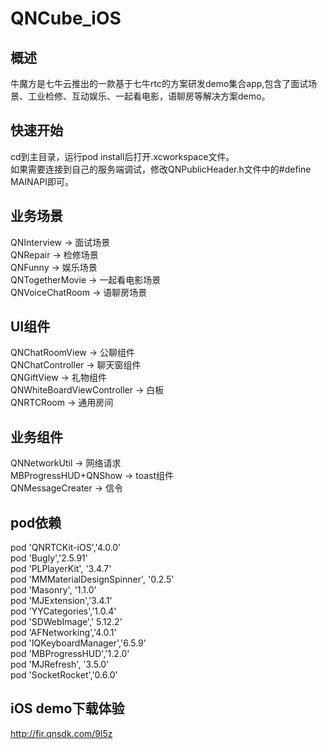 # QNCube_iOS

## 概述
  牛魔方是七牛云推出的一款基于七牛rtc的方案研发demo集合app,包含了面试场景、工业检修、互动娱乐、一起看电影，语聊房等解决方案demo。
  
  
## 快速开始
  cd到主目录，运行pod install后打开.xcworkspace文件。<br />
  如果需要连接到自己的服务端调试，修改QNPublicHeader.h文件中的#define MAINAPI即可。
  
##  业务场景

  QNInterview ->        面试场景<br />
  QNRepair     ->        检修场景<br />
  QNFunny   ->           娱乐场景<br />
  QNTogetherMovie   ->   一起看电影场景<br />
  QNVoiceChatRoom    ->  语聊房场景<br />
  
## UI组件

  QNChatRoomView       ->         公聊组件<br />
  QNChatController      ->        聊天窗组件<br />
  QNGiftView                ->    礼物组件<br />
  QNWhiteBoardViewController  ->  白板<br />
  QNRTCRoom        ->             通用房间<br />
  
## 业务组件

  QNNetworkUtil        ->   网络请求<br />
  MBProgressHUD+QNShow  ->  toast组件<br />
  QNMessageCreater     ->   信令<br />
 
## pod依赖

  pod 'QNRTCKit-iOS','4.0.0'<br />
  pod 'Bugly','2.5.91'<br />
  pod 'PLPlayerKit', '3.4.7'<br />
  pod 'MMMaterialDesignSpinner', '0.2.5'<br />
  pod 'Masonry', '1.1.0'<br />
  pod 'MJExtension','3.4.1'<br />
  pod 'YYCategories','1.0.4'<br />
  pod 'SDWebImage',' 5.12.2'<br />
  pod 'AFNetworking','4.0.1'<br />
  pod 'IQKeyboardManager','6.5.9'<br />
  pod 'MBProgressHUD','1.2.0'<br />
  pod 'MJRefresh', '3.5.0'<br />
  pod 'SocketRocket','0.6.0'  <br />
  
##  iOS demo下载体验
  http://fir.qnsdk.com/9l5z
  
  
  
